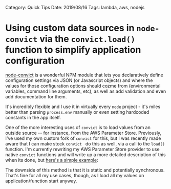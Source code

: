 Category: Quick Tips
Date: 2019/08/16
Tags: lambda, aws, nodejs



# Using custom data sources in `node-convict`  via the `convict.load()` function to simplify application configuration

[node-convict](https://github.com/mozilla/node-convict) is a wonderful NPM module that lets you declaratively define configuration settings via JSON (or Javascript objects) and where the values for those configuration options should cozme from (environmental variables, command line arguments, etc), as well as add validation and even add documentation for them. 

It's incredibly flexible and I use it in virtually every `node` project - it's miles better than parsing `process.env` manually or even setting hardcoded constants in the app itself.

One of the more interesting uses of `convict` is to load values from an outside source -- for instance, from the AWS Parameter Store. Previously, I've used my own custom fork of `convict` for this, but I was recently made aware that I can make stock `convict ` do this as well, via a call to the `load()` function. I'm currently rewriting my AWS Parameter Store provider to use native `convict` functions and will write up a more detailed description of this when its done, but [here's a simple example](https://runkit.com/brettneese/simple-convict-load-example):



<o-embed ref="https://runkit.com/brettneese/simple-convict-load-example"></o-embed>



The downside of this method is that it is static and potentially synchronous. That's fine for all my use cases, though, as I load all my values on application/function start anyway.

